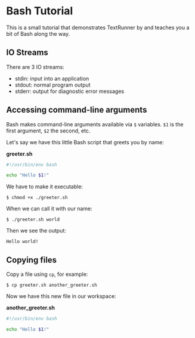 # Bash Tutorial

This is a small tutorial that demonstrates TextRunner by and teaches you
a bit of Bash along the way.


## IO Streams

There are 3 IO streams:
- stdin: input into an application
- stdout: normal program output
- stderr: output for diagnostic error messages

## Accessing command-line arguments

Bash makes command-line arguments available via `$` variables.
`$1` is the first argument, `$2` the second, etc.

Let's say we have this little Bash script that greets you by name:

<a class="tr_createFile">

__greeter.sh__

```bash
#!/usr/bin/env bash

echo "Hello $1!"
```

</a>

We have to make it executable:

<a class="tr_runConsoleCommand">

```
$ chmod +x ./greeter.sh
```

</a>

When we can call it with our name:

<a class="tr_runConsoleCommand">

```
$ ./greeter.sh world
```

</a>

Then we see the output:

```
Hello world!
```


## Copying files

Copy a file using `cp`, for example:

<a class="tr_runConsoleCommand">

```
$ cp greeter.sh another_greeter.sh
```

</a>

Now we have this new file in our workspace:


<a class="tr_verifyWorkspaceFileContent">

__another_greeter.sh__

```bash
#!/usr/bin/env bash

echo "Hello $1!"
```

</a>
